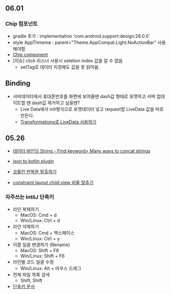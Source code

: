 ## 06.01
### Chip 컴포넌트
- gradle 추가 : implementation 'com.android.support:design:28.0.0'
- style AppThmeme : parent="Theme.AppCompat.Light.NoActionBar" 사용해야함
- [Chip component](https://medium.com/wasd/material-design-chip-%EC%82%AC%EC%9A%A9%EB%B2%95-in-android-154f29f88241)
- [이슈] click 리스너 사용시 seletion index 값을 알 수 없음
  - setTag로 데이터 지정해도 값을 못 읽어옴.
  
## Binding
- 서버데이터에서 휴대폰번호를 화면에 보여줄땐 dash값 형태로 포맷하고 서버 업데이트할 땐 dash값 제거하고 싶을땐?
  - Live Data에서 init형식으로 포맷데이터 넣고 request할 LiveData 값을 따로 만든다.
  - [Transformations로 LiveData 사용하기](https://wooooooak.github.io/android/2019/07/13/liveData%EB%B3%80%ED%98%95%ED%95%98%EA%B8%B0/)
  
## 05.26
- [데이터 바인딩 String - Find keyword> Many ways to concat strings](https://stackoverflow.com/questions/40039942/i-want-to-concat-two-strings-for-a-textview-in-android-data-binding-api)

- [json to kotlin plugin](https://lonepine.tistory.com/entry/Android-Studio-%EC%97%90%EC%84%9C-JSON-Kotlin-Class-%EC%89%BD%EA%B2%8C-%EB%A7%8C%EB%93%A4%EA%B8%B0)

- [코틀린 반복문 탈출하기](https://kotlinlang.org/docs/reference/returns.html)

- [constraint layout child view 비율 맞추기](http://dktfrmaster.blogspot.com/2018/05/constraintlayout-11.html)

### 자주쓰는 IntliJ 단축키
- 라인 복제하기
  - MacOS: Cmd + d
  - Win/Linux: Ctrl + d
- 라인 삭제하기
  - MacOS: Cmd + 백스페이스
  - Win/Linux: Ctrl + y
- 이름 일괄 변경하기 (Rename)
  - MacOS: Shift + F6
  - Win/Linux: Shift + F6
- 라인별 코드 일괄 수정
   - Win/Linux: Alt + 마우스 드래그
- 전체 파일 목록 검색
   - Shift, Shift
- [단축키 문서](https://gmlwjd9405.github.io/2019/05/21/intellij-shortkey.html)
